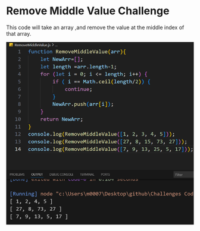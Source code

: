 # Remove Middle Value Challenge
This code will take an array ,and remove the value at the middle index of that array.

![Remove-Middle-Value](../Images/RemoveMiddleValue.png)
